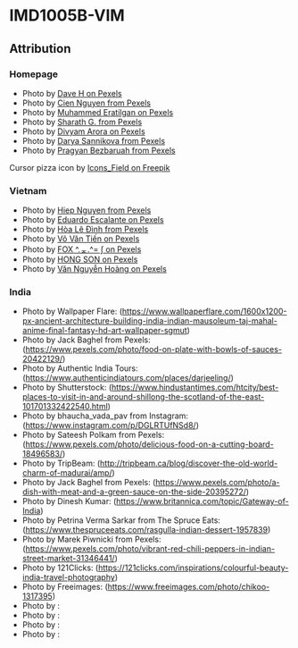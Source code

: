 # IMD1005B-VIM

## Attribution

### Homepage

- Photo by [Dave H on Pexels](https://www.pexels.com/photo/chef-preparing-loaded-fries-at-food-stall-28491551/)
- Photo by [Cien Nguyen from Pexels](https://www.pexels.com/photo/man-working-at-street-food-stand-at-night-20368287/)
- Photo by [Muhammed  Eratilgan on Pexels](https://www.pexels.com/photo/ethnic-man-selling-food-on-city-street-4135813/)
- Photo by [Sharath G. from Pexels](https://www.pexels.com/photo/vendor-carrying-samosas-on-a-street-28489409/)
- Photo by [Divyam Arora on Pexels](https://www.pexels.com/photo/street-vendor-serving-fresh-dumplings-in-dharamshala-30607792/)
- Photo by [Darya Sannikova from Pexels](https://www.pexels.com/photo/a-street-vendor-watching-the-people-2927608/)
- Photo by [Pragyan Bezbaruah from Pexels](https://www.pexels.com/photo/people-watching-barbecues-getting-cooked-2010701/)

Cursor pizza icon by [Icons_Field on Freepik](https://www.freepik.com/icon/pizza_17739077#fromView=search&page=3&position=81&uuid=0aa25f9e-2992-4881-94b2-8d286ac26421)

### Vietnam

- Photo by [Hiep Nguyen from Pexels](https://www.pexels.com/photo/woman-and-man-sitting-in-store-entrance-18703298/)
- Photo by [Eduardo Escalante on Pexels](https://www.pexels.com/photo/vietnamese-cuisine-with-noodles-and-fresh-greens-29268340/)
- Photo by [Hòa Lê Đình from Pexels](https://www.pexels.com/photo/tranquil-moment-by-the-lake-in-hanoi-park-29827506/)
- Photo by [Võ Văn Tiến on Pexels](https://www.pexels.com/photo/traditional-farmer-with-buffalo-in-h-i-an-rice-field-29677340/)
- Photo by [FOX ^.ᆽ.^= ∫ on Pexels](https://www.pexels.com/photo/fish-sauce-with-chilli-on-a-wooden-tray-13319171/)
- Photo by [HONG SON on Pexels](https://www.pexels.com/photo/people-buying-food-at-the-market-in-vietnam-25949510/)
- Photo by [Văn Nguyễn Hoàng on Pexels](https://www.pexels.com/photo/woman-working-at-food-bar-20009105/)

### India

- Photo by Wallpaper Flare: (https://www.wallpaperflare.com/1600x1200-px-ancient-architecture-building-india-indian-mausoleum-taj-mahal-anime-final-fantasy-hd-art-wallpaper-sgmut)
- Photo by Jack Baghel from Pexels: (https://www.pexels.com/photo/food-on-plate-with-bowls-of-sauces-20422129/)
- Photo by Authentic India Tours: (https://www.authenticindiatours.com/places/darjeeling/)
- Photo by Shutterstock: (https://www.hindustantimes.com/htcity/best-places-to-visit-in-and-around-shillong-the-scotland-of-the-east-101701332422540.html)
- Photo by 
bhaucha_vada_pav from Instagram: (https://www.instagram.com/p/DGLRTUfNSd8/)
- Photo by Sateesh Polkam from Pexels: (https://www.pexels.com/photo/delicious-food-on-a-cutting-board-18496583/)
- Photo by TripBeam: (http://tripbeam.ca/blog/discover-the-old-world-charm-of-madurai/amp/)
- Photo by Jack Baghel from Pexels: (https://www.pexels.com/photo/a-dish-with-meat-and-a-green-sauce-on-the-side-20395272/)
- Photo by Dinesh Kumar: (https://www.britannica.com/topic/Gateway-of-India)
- Photo by Petrina Verma Sarkar from The Spruce Eats: (https://www.thespruceeats.com/rasgulla-indian-dessert-1957839)
- Photo by Marek Piwnicki from Pexels: (https://www.pexels.com/photo/vibrant-red-chili-peppers-in-indian-street-market-31346441/)
- Photo by 121Clicks: (https://121clicks.com/inspirations/colourful-beauty-india-travel-photography)
- Photo by Freeimages: (https://www.freeimages.com/photo/chikoo-1317395)
- Photo by :
- Photo by :
- Photo by :
- Photo by :